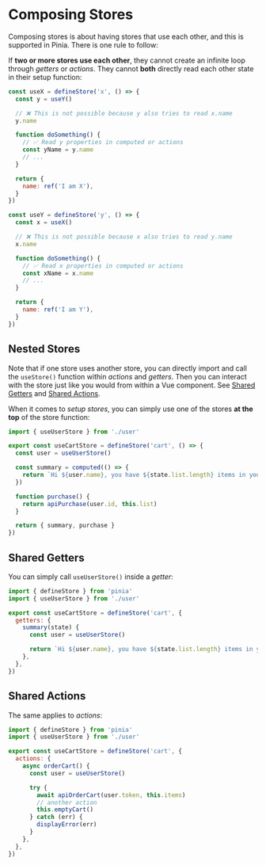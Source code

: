 # Composing Stores

Composing stores is about having stores that use each other, and this is supported in Pinia. There is one rule to follow:

If **two or more stores use each other**, they cannot create an infinite loop through _getters_ or _actions_. They cannot **both** directly read each other state in their setup function:

```js
const useX = defineStore('x', () => {
  const y = useY()

  // ❌ This is not possible because y also tries to read x.name
  y.name

  function doSomething() {
    // ✅ Read y properties in computed or actions
    const yName = y.name
    // ...
  }

  return {
    name: ref('I am X'),
  }
})

const useY = defineStore('y', () => {
  const x = useX()

  // ❌ This is not possible because x also tries to read y.name
  x.name

  function doSomething() {
    // ✅ Read x properties in computed or actions
    const xName = x.name
    // ...
  }

  return {
    name: ref('I am Y'),
  }
})
```

## Nested Stores

Note that if one store uses another store, you can directly import and call the `useStore()` function within _actions_ and _getters_. Then you can interact with the store just like you would from within a Vue component. See [Shared Getters](#shared-getters) and [Shared Actions](#shared-actions).

When it comes to _setup stores_, you can simply use one of the stores **at the top** of the store function:

```ts
import { useUserStore } from './user'

export const useCartStore = defineStore('cart', () => {
  const user = useUserStore()

  const summary = computed(() => {
    return `Hi ${user.name}, you have ${state.list.length} items in your cart. It costs ${state.price}.`
  })

  function purchase() {
    return apiPurchase(user.id, this.list)
  }

  return { summary, purchase }
})
```

## Shared Getters

You can simply call `useUserStore()` inside a _getter_:

```js
import { defineStore } from 'pinia'
import { useUserStore } from './user'

export const useCartStore = defineStore('cart', {
  getters: {
    summary(state) {
      const user = useUserStore()

      return `Hi ${user.name}, you have ${state.list.length} items in your cart. It costs ${state.price}.`
    },
  },
})
```

## Shared Actions

The same applies to _actions_:

```js
import { defineStore } from 'pinia'
import { useUserStore } from './user'

export const useCartStore = defineStore('cart', {
  actions: {
    async orderCart() {
      const user = useUserStore()

      try {
        await apiOrderCart(user.token, this.items)
        // another action
        this.emptyCart()
      } catch (err) {
        displayError(err)
      }
    },
  },
})
```
